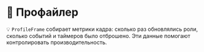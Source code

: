 # 📘 Профайлер

💡 `ProfileFrame` собирает метрики кадра: сколько раз обновлялись роли, сколько событий и таймеров было отброшено. Эти данные помогают контролировать производительность.
